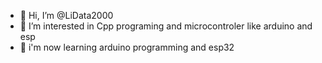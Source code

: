 - 👋 Hi, I’m @LiData2000
- 👀 I’m interested in Cpp programing and microcontroler like arduino and esp
- 🌱 i'm now learning arduino programming and esp32


